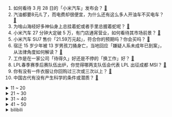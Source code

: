 1. 如何看待 3 月 28 日的「小米汽车」发布会？ [:link:](https://www.zhihu.com/question/650440141)
2. 汽油都要8元/L了，而电费却很便宜，为什么还有这么多人开油车不买电车？ [:link:](https://www.zhihu.com/question/647015814)
3. 为啥山海经好多神仙身上总挂着蛇或者手里总握着蛇呢？ [:link:](https://www.zhihu.com/question/600275140)
4. 小米汽车 27 分钟大定破 5 万，有门店通宵营业，如何看待其市场前景？ [:link:](https://www.zhihu.com/question/650630189)
5. 小米汽车 SU7 售价「21.59万元起」，符合你的预期吗？你会买吗？ [:link:](https://www.zhihu.com/question/650414372)
6. 宿迁 15 岁少年被 13 岁男孩刀捅身亡，当地回应「嫌疑人系未成年已到案」，从法律角度如何解读？ [:link:](https://www.zhihu.com/question/650523192)
7. 工作是在一家公司「待得久」好还是不停的「换工作」好？ [:link:](https://www.zhihu.com/question/650008354)
8. LPL春季赛季后赛队伍出炉，你觉得哪两支队伍会代表 LPL 出征成都 MSI？ [:link:](https://www.zhihu.com/question/650190718)
9. 你有没有一件衣服让你回购过三次或三次以上？ [:link:](https://www.zhihu.com/question/645985594)
10. 中国古代有没有产生科学的条件或潜质？ [:link:](https://www.zhihu.com/question/649995014)
<details>
<summary>11 ~ 20</summary>

11. 日本东京电力公司称 2024 财年将排放 54600 立方米核污染水入海，将产生哪些影响？ [:link:](https://www.zhihu.com/question/650574774)
12. 怎么选购优质的电动牙刷？ [:link:](https://www.zhihu.com/question/644297420)
13. 新手司机在高速公路上行驶应注意哪些安全事项？ [:link:](https://www.zhihu.com/question/650645287)
14. 国防部表态「在打独促统方面，解放军始终以行动说话，始终是坚决而专业的」，哪些信息值得关注？ [:link:](https://www.zhihu.com/question/650565031)
15. 同事把她手上的活推给我，活看着少但琐碎的事多，我打算过几天跟领导说干不了，领导会觉得我懒不干活吗? [:link:](https://www.zhihu.com/question/649885860)
16. 李铁案一审，涉案金额过亿，李铁当庭认罪悔罪，择期宣判，哪些信息值得关注？ [:link:](https://www.zhihu.com/question/650620477)
17. 如果土耳其封锁黑海，是不是俄罗斯的黑海舰队就变成了内水舰队? [:link:](https://www.zhihu.com/question/541251200)
18. 商务部回应「中国向 WTO 起诉美国」，称「美方严重扰乱全球新能源汽车产业链和供应链」，这意味着什么？ [:link:](https://www.zhihu.com/question/650564273)
19. 老婆那边亲戚聚餐，因为小孩的事情，我直接甩碗走了，是我脾气不好吗？ [:link:](https://www.zhihu.com/question/650556785)
20. 有哪些让你突然泪崩的瞬间？ [:link:](https://www.zhihu.com/question/647664648)
</details>
<details>
<summary>21 ~ 30</summary>

21. “浊酒不解人间苦”，下一句该怎么写？ [:link:](https://www.zhihu.com/question/650471521)
22. 孤独症为什么被称作星星的孩子？ [:link:](https://www.zhihu.com/question/650618079)
23. 偷看女儿日记被发现，家长该怎样补救？如何从心理层面与孩子化解矛盾？ [:link:](https://www.zhihu.com/question/649408315)
24. 线列阵时代为何有胸甲骑兵而没有胸甲步兵？ [:link:](https://www.zhihu.com/question/650428693)
25. 动画电影《你想活出怎样的人生》 4 月 3 日在中国内地上映，你预测这部电影能取得多少票房？ [:link:](https://www.zhihu.com/question/650039074)
26. 可以分享一张小猫和你腻歪的照片吗？ [:link:](https://www.zhihu.com/question/646471545)
27. 如何摆脱公婆带来的内耗和痛苦？ [:link:](https://www.zhihu.com/question/650008331)
28. 哪些家电新品，满足了你对智能家的想象？ [:link:](https://www.zhihu.com/question/645879820)
29. 有哪些让人记忆犹新的文案短句？ [:link:](https://www.zhihu.com/question/647534822)
30. 现在买菜购物那么方便，为什么大家还是更爱大容量冰箱？ [:link:](https://www.zhihu.com/question/641133411)
</details>
<details>
<summary>31 ~ 40</summary>

31. 如果你突然收到一封自己狗狗「手写」的汉字表白信，上面大概率会写些什么内容？ [:link:](https://www.zhihu.com/question/648060114)
32. 自古以来，谋士给主公出的上中下三策，为什么主公基本不用上策？ [:link:](https://www.zhihu.com/question/647288150)
33. 你更愿意「早点上班」还是「晚点下班」，为什么？ [:link:](https://www.zhihu.com/question/650272686)
34. 《崩坏：星穹铁道》主线BOSS砂金强度过高，致大量玩家无法通关，砂金应该如何攻略？ [:link:](https://www.zhihu.com/question/650613230)
35. 招商银行再次启动「反向讨薪」，超 4000 人被追索扣回，近两年追回超亿元，如何看待此事？ [:link:](https://www.zhihu.com/question/650502312)
36. 想辞职但是领导让我先休息我该怎么办？ [:link:](https://www.zhihu.com/question/650179591)
37. 「防伪码」竟是「伪码」，灰链几分钱可定制一枚，这种行为会带来哪些影响？ [:link:](https://www.zhihu.com/question/650579289)
38. 过敏性鼻炎是如何引起的？怎样防治？ [:link:](https://www.zhihu.com/question/650518368)
39. 日本小林制药称已有 4 人因服用其含红曲成分保健品而死亡，如何看待此事？带来哪些警示？ [:link:](https://www.zhihu.com/question/650509465)
40. 研究发现「考研未上岸者就业质量不及同期毕业生」，如何解读？可能是哪些因素导致的？ [:link:](https://www.zhihu.com/question/650511580)
</details>
<details>
<summary>41 ~ 50</summary>

41. 美国联邦贸易委员会被曝即将以隐私安全为由，对TikTok 下手，哪些信息值得关注？ [:link:](https://www.zhihu.com/question/650502577)
42. 长期压力严重影响身体健康，身体的哪些表现警示压力过大？如何科学地缓解压力？ [:link:](https://www.zhihu.com/question/650524791)
43. 诺贝尔经济学奖得主丹尼尔·卡尼曼去世，著有《思考，快与慢》《噪声》等书，如何评价他的学术贡献？ [:link:](https://www.zhihu.com/question/650478433)
44. 中信证券声明「自媒体等传播虚假不实信息与事实相悖，公司保留追究法律责任权利」，哪些信息值得关注？ [:link:](https://www.zhihu.com/question/650514058)
45. 戏剧中有哪些令你念念不忘的经典台词？ [:link:](https://www.zhihu.com/question/649665337)
46. 北京、深圳优化楼市政策，各地因城施策调整限购等政策，释放了哪些信号？ [:link:](https://www.zhihu.com/question/650510685)
47. 业内预计未来几个月新能源车渗透率有望突破 50 % ，随着能源绿色低碳转型加速推进，加油站会被淘汰吗？ [:link:](https://www.zhihu.com/question/650524817)
48. 《沙丘2》中弗雷曼人在沙漠中的生存智慧和作战技巧你最喜欢哪个？ [:link:](https://www.zhihu.com/question/648101055)
49. 如何评价《一人之下》漫画665（706）话？ [:link:](https://www.zhihu.com/question/650632893)
50. 最新研究称 60 岁癌症发病率约为 30 岁的七倍，如何看待这一结果？怎样科学防癌？ [:link:](https://www.zhihu.com/question/650565635)
</details><details>
<summary>bilibili</summary>

</details>